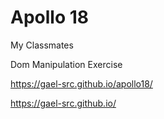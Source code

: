 # Apollo 18

My Classmates

Dom Manipulation Exercise

https://gael-src.github.io/apollo18/


https://gael-src.github.io/
